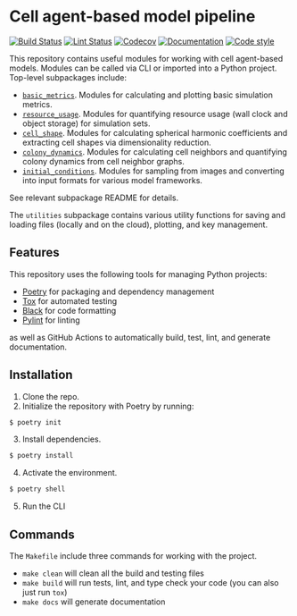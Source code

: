 # Cell agent-based model pipeline

[![Build Status](https://github.com/jessicasyu/project_aics/actions/workflows/build.yml/badge.svg?branch=cell-abm-pipeline)](https://github.com/jessicasyu/project_aics/actions/workflows/build.yml)
[![Lint Status](https://github.com/jessicasyu/project_aics/actions/workflows/lint.yml/badge.svg?branch=cell-abm-pipeline)](https://github.com/jessicasyu/project_aics/actions/workflows/lint.yml)
[![Codecov](https://codecov.io/gh/jessicasyu/project_aics/branch/cell-abm-pipeline/graph/badge.svg?token=7XSD7YI099)](https://codecov.io/gh/jessicasyu/project_aics)
[![Documentation](https://github.com/jessicasyu/project_aics/actions/workflows/documentation.yml/badge.svg?branch=cell-abm-pipeline)](https://jessicasyu.github.io/project_aics/)
[![Code style](https://img.shields.io/badge/code%20style-black-000000.svg)](https://github.com/psf/black)

This repository contains useful modules for working with cell agent-based models.
Modules can be called via CLI or imported into a Python project.
Top-level subpackages include:

- [`basic_metrics`](src/cell_abm_pipeline/basic_metrics/README.md). Modules for calculating and plotting basic simulation metrics.
- [`resource_usage`](src/cell_abm_pipeline/resource_usage/README.md). Modules for quantifying resource usage (wall clock and object storage) for simulation sets.
- [`cell_shape`](src/cell_abm_pipeline/cell_shape/README.md). Modules for calculating spherical harmonic coefficients and extracting cell shapes via dimensionality reduction.
- [`colony_dynamics`](src/cell_abm_pipeline/colony_dynamics/README.md). Modules for calculating cell neighbors and quantifying colony dynamics from cell neighbor graphs.
- [`initial_conditions`](src/cell_abm_pipeline/initial_conditions/README.md). Modules for sampling from images and converting into input formats for various model frameworks.

See relevant subpackage README for details.

The `utilities` subpackage contains various utility functions for saving and loading files (locally and on the cloud), plotting, and key management.

## Features

This repository uses the following tools for managing Python projects:

- [Poetry](https://python-poetry.org/) for packaging and dependency management
- [Tox](https://tox.readthedocs.io/en/latest/) for automated testing
- [Black](https://black.readthedocs.io/en/stable/) for code formatting
- [Pylint](https://www.pylint.org/) for linting

as well as GitHub Actions to automatically build, test, lint, and generate documentation.

## Installation

1. Clone the repo.
2. Initialize the repository with Poetry by running:

```bash
$ poetry init
```

3. Install dependencies.

```bash
$ poetry install
```

4. Activate the environment.

```bash
$ poetry shell
```

5. Run the CLI

## Commands

The `Makefile` include three commands for working with the project.

- `make clean` will clean all the build and testing files
- `make build` will run tests, lint, and type check your code (you can also just run `tox`)
- `make docs` will generate documentation
